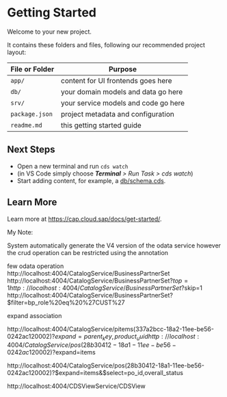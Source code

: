 # Getting Started

Welcome to your new project.

It contains these folders and files, following our recommended project layout:

File or Folder | Purpose
---------|----------
`app/` | content for UI frontends goes here
`db/` | your domain models and data go here
`srv/` | your service models and code go here
`package.json` | project metadata and configuration
`readme.md` | this getting started guide


## Next Steps

- Open a new terminal and run `cds watch` 
- (in VS Code simply choose _**Terminal** > Run Task > cds watch_)
- Start adding content, for example, a [db/schema.cds](db/schema.cds).


## Learn More

Learn more at https://cap.cloud.sap/docs/get-started/.

My Note:

System automatically generate the V4 version of the odata service
however the crud operation can be restricted using the annotation

few odata operation
http://localhost:4004/CatalogService/BusinessPartnerSet
http://localhost:4004/CatalogService/BusinessPartnerSet?$top=1
http://localhost:4004/CatalogService/BusinessPartnerSet?$skip=1
http://localhost:4004/CatalogService/BusinessPartnerSet?$filter=bp_role%20eq%20%27CUST%27


expand association

http://localhost:4004/CatalogService/pitems(337a2bcc-18a2-11ee-be56-0242ac120002)?$expand=parent_key,product_uuid
http://localhost:4004/CatalogService/pos(28b30412-18a1-11ee-be56-0242ac120002)?$expand=items

http://localhost:4004/CatalogService/pos(28b30412-18a1-11ee-be56-0242ac120002)?$expand=items&$select=po_id,overall_status

http://localhost:4004/CDSViewService/CDSView

